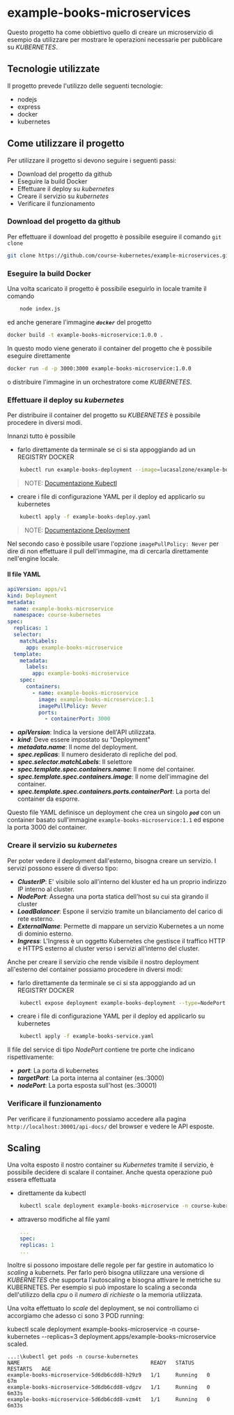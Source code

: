 # example-books-microservices

Questo progetto ha come obbiettivo quello di creare un microservizio di esempio da utilizzare per mostrare le operazioni necessarie per pubblicare su _KUBERNETES_.

## Tecnologie utilizzate

Il progetto prevede l'utilizzo delle seguenti tecnologie:

- nodejs
- express
- docker
- kubernetes

## Come utilizzare il progetto

Per utilizzare il progetto si devono seguire i seguenti passi:

- Download del progetto da github
- Eseguire la build Docker
- Effettuare il deploy su _kubernetes_
- Creare il servizio su _kubernetes_
- Verificare il funzionamento

### Download del progetto da github

Per effettuare il download del progetto è possibile eseguire il comando `git clone`

```sh
git clone https://github.com/course-kubernetes/example-microservices.git
```


### Eseguire la build Docker

Una volta scaricato il progetto è possibile eseguirlo in locale tramite il comando 

```sh
    node index.js
```

ed anche generare l'immagine ***`docker`*** del progetto

```sh
docker build -t example-books-microservice:1.0.0 .
```

In questo modo viene generato il container del progetto che è possibile eseguire direttamente

```sh
docker run -d -p 3000:3000 example-books-microservice:1.0.0
```

o distribuire l'immagine in un orchestratore come _KUBERNETES_.


### Effettuare il deploy su _kubernetes_

Per distribuire il container del progetto su _KUBERNETES_ è possibile procedere in diversi modi.

Innanzi tutto è possibile 
- farlo direttamente da terminale se ci si sta appoggiando ad un REGISTRY DOCKER
```sh
    kubectl run example-books-deployment --image=lucasalzone/example-books-microservice:1.1.0
```

> NOTE: [Documentazione Kubectl](https://kubernetes.io/docs/reference/kubectl/)

- creare i file di configurazione YAML per il deploy ed applicarlo su kubernetes
```sh
    kubectl apply -f example-books-deploy.yaml
```
> NOTE: [Documentazione Deployment](https://kubernetes.io/docs/concepts/workloads/controllers/deployment/)

Nel secondo caso è possibile usare l'opzione  `imagePullPolicy: Never` per dire di non effettuare il pull dell'immagine, ma di cercarla direttamente nell'engine locale.

#### Il file YAML

```yaml
apiVersion: apps/v1
kind: Deployment
metadata:
  name: example-books-microservice
  namespace: course-kubernetes
spec:
  replicas: 1
  selector:
    matchLabels:
      app: example-books-microservice
  template:
    metadata:
      labels:
        app: example-books-microservice
    spec:
      containers:
        - name: example-books-microservice
          image: example-books-microservice:1.1
          imagePullPolicy: Never
          ports:
            - containerPort: 3000
```

- ***apiVersion***: Indica la versione dell'API utilizzata.
- ***kind***: Deve essere impostato su "Deployment"
- ***metadata.name***: Il nome del deployment.
- ***spec.replicas***: Il numero desiderato di repliche del pod.
- ***spec.selector.matchLabels***: Il selettore
- ***spec.template.spec.containers.name***: Il nome del container.
- ***spec.template.spec.containers.image***: Il nome dell'immagine del container.
- ***spec.template.spec.containers.ports.containerPort***: La porta del container da esporre.

Questo file YAML definisce un deployment che crea un singolo ***`pod`*** con un container basato sull'immagine `example-books-microservice:1.1` ed espone la porta 3000 del container. 


### Creare il servizio su _kubernetes_

Per poter vedere il deployment dall'esterno, bisogna creare un servizio. I servizi possono essere di diverso tipo:

- ***ClusterIP***: E' visibile solo all'interno del kluster ed ha un proprio indirizzo IP interno al cluster.
- ***NodePort***: Assegna una porta statica dell'host su cui sta girando il cluster
- ***LoadBalancer***: Espone il servizio tramite un bilanciamento del carico di rete esterno.
- ***ExternalName***: Permette di mappare un servizio Kubernetes a un nome di dominio esterno.
- ***Ingress***: L'Ingress è un oggetto Kubernetes che gestisce il traffico HTTP e HTTPS esterno al cluster verso i servizi all'interno del cluster.

Anche per creare il servizio che rende visibile il nostro deployment all'esterno del container possiamo procedere in diversi modi:

- farlo direttamente da terminale se ci si sta appoggiando ad un REGISTRY DOCKER
```sh
    kubectl expose deployment example-books-deployment --type=NodePort --port=3000
```

- creare i file di configurazione YAML per il deploy ed applicarlo su kubernetes
```sh
    kubectl apply -f example-books-service.yaml
```

Il file del service di tipo _NodePort_ contiene tre porte che indicano rispettivamente:

- ***port***: La porta di kubernetes
- ***targetPort***: La porta interna al container (es.:3000)
- ***nodePort***: La porta esposta sull'host (es.:30001)

### Verificare il funzionamento

Per verificare il funzionamento possiamo accedere alla pagina `http://localhost:30001/api-docs/` del browser e vedere le API esposte.


## Scaling

Una volta esposto il nostro container su _Kubernetes_ tramite il servizio, è possibile decidere di scalare il container. Anche questa operazione può essera effettuata
- direttamente da kubectl
```sh
    kubectl scale deployment example-books-microservice -n course-kubernetes --replicas=3
```

- attraverso modifiche al file yaml
```yaml
    ...
    spec:
    replicas: 1
    ...
```

Inoltre si possono impostare delle regole per far gestire in automatico lo _scaling_ a kubernets. Per farlo però bisogna utilizzare una versione di _KUBERNETES_ che supporta l'autoscaling e bisogna attivare le metriche su KUBERNETES.
Per esempio si può impostare lo scaling a seconda dell'utilizzo della _cpu_ o il _numero di richieste_ o la memoria utilizzata.

Una volta effettuato lo _scale_ del deployment, se noi controlliamo ci accorgiamo che adesso ci sono 3 POD running:

kubectl scale deployment example-books-microservice -n course-kubernetes --replicas=3 
deployment.apps/example-books-microservice scaled.

```
...:\kubectl get pods -n course-kubernetes
NAME                                          READY   STATUS    RESTARTS   AGE
example-books-microservice-5d6db6cdd8-h29z9   1/1     Running   0          67m
example-books-microservice-5d6db6cdd8-vdgzv   1/1     Running   0          6m33s
example-books-microservice-5d6db6cdd8-vzm4t   1/1     Running   0          6m33s
```